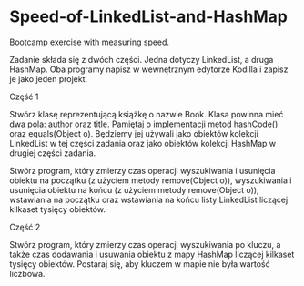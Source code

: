 # Speed-of-LinkedList-and-HashMap
Bootcamp exercise with measuring speed.

Zadanie składa się z dwóch części. Jedna dotyczy LinkedList, a druga HashMap. Oba programy napisz w wewnętrznym edytorze Kodilla i zapisz je jako jeden projekt.

Część 1

Stwórz klasę reprezentującą książkę o nazwie Book. Klasa powinna mieć dwa pola: author oraz title. Pamiętaj o implementacji metod hashCode() oraz equals(Object o). Będziemy jej używali jako obiektów kolekcji LinkedList w tej części zadania oraz jako obiektów kolekcji HashMap w drugiej części zadania.

Stwórz program, który zmierzy czas operacji wyszukiwania i usunięcia obiektu na początku (z użyciem metody remove(Object o)), wyszukiwania i usunięcia obiektu na końcu (z użyciem metody remove(Object o)), wstawiania na początku oraz wstawiania na końcu listy LinkedList liczącej kilkaset tysięcy obiektów.

Część 2

Stwórz program, który zmierzy czas operacji wyszukiwania po kluczu, a także czas dodawania i usuwania obiektu z mapy HashMap liczącej kilkaset tysięcy obiektów. Postaraj się, aby kluczem w mapie nie była wartość liczbowa.
